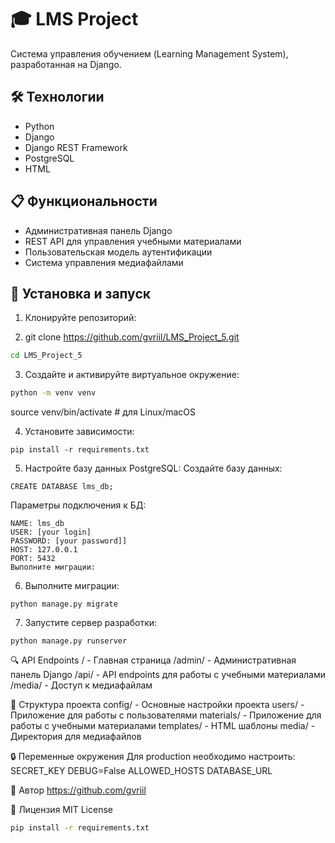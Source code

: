 # 🎓 LMS Project

Система управления обучением (Learning Management System), разработанная на Django.

## 🛠 Технологии

- Python
- Django
- Django REST Framework
- PostgreSQL
- HTML

## 📋 Функциональности

- Административная панель Django
- REST API для управления учебными материалами
- Пользовательская модель аутентификации
- Система управления медиафайлами

## 🚀 Установка и запуск

1. Клонируйте репозиторий:

2. git clone https://github.com/gvriil/LMS_Project_5.git
```bash
cd LMS_Project_5
```
3. Создайте и активируйте виртуальное окружение:
```bash
python -m venv venv
```
source venv/bin/activate  # для Linux/macOS

4. Установите зависимости:
```
pip install -r requirements.txt
```
5. Настройте базу данных PostgreSQL:
Создайте базу данных:
```
CREATE DATABASE lms_db;
```
Параметры подключения к БД:
```
NAME: lms_db
USER: [your login]
PASSWORD: [your password]]
HOST: 127.0.0.1
PORT: 5432
Выполните миграции:
```
6. Выполните миграции:
```
python manage.py migrate
```
7. Запустите сервер разработки:
```
python manage.py runserver
```
🔍 API Endpoints
/ - Главная страница
/admin/ - Административная панель Django
/api/ - API endpoints для работы с учебными материалами
/media/ - Доступ к медиафайлам

📁 Структура проекта
config/ - Основные настройки проекта
users/ - Приложение для работы с пользователями
materials/ - Приложение для работы с учебными материалами
templates/ - HTML шаблоны
media/ - Директория для медиафайлов

🔒 Переменные окружения
Для production необходимо настроить:  
SECRET_KEY
DEBUG=False
ALLOWED_HOSTS
DATABASE_URL

👥 Автор
https://github.com/gvriil

📝 Лицензия
MIT License
```bash
pip install -r requirements.txt
```